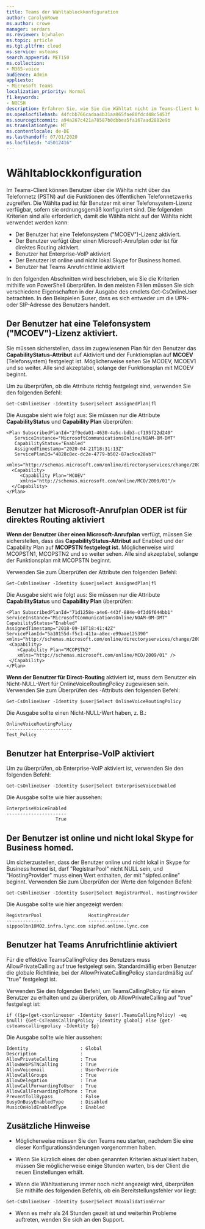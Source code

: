 ```yaml
---
title: Teams der Wähltablockkonfiguration
author: CarolynRowe
ms.author: crowe
manager: serdars
ms.reviewer: bjwhalen
ms.topic: article
ms.tgt.pltfrm: cloud
ms.service: msteams
search.appverid: MET150
ms.collection:
- M365-voice
audience: Admin
appliesto:
- Microsoft Teams
localization_priority: Normal
f1.keywords:
- NOCSH
description: Erfahren Sie, wie Sie die Wähltat nicht im Teams-Client konfigurieren, damit Benutzer auf die PstN-Funktionalität (Public Switched Telephone Network) zugreifen können.
ms.openlocfilehash: 44fcbb766cadaa4b31aa065fae80fdcd48c5453f
ms.sourcegitcommit: a94a267c421a78587b0dbbea5fa167aad2882e9b
ms.translationtype: MT
ms.contentlocale: de-DE
ms.lasthandoff: 07/01/2020
ms.locfileid: "45012416"
---
```

# <a name="dial-pad-configuration"></a>Wähltablockkonfiguration

Im Teams-Client können Benutzer über die Wählta nicht über das Telefonnetz (PSTN) auf die Funktionen des öffentlichen Telefonnetzwerks zugreifen. Die Wählta pad ist für Benutzer mit einer Telefonsystem-Lizenz verfügbar, sofern sie ordnungsgemäß konfiguriert sind. Die folgenden Kriterien sind alle erforderlich, damit die Wählta nicht auf der Wählta nicht verwendet werden kann:

- Der Benutzer hat eine Telefonsystem ("MCOEV")-Lizenz aktiviert.
- Der Benutzer verfügt über einen Microsoft-Anrufplan oder ist für direktes Routing aktiviert.
- Benutzer hat Enterprise-VoIP aktiviert
- Der Benutzer ist online und nicht lokal Skype for Business homed.
- Benutzer hat Teams Anrufrichtlinie aktiviert

In den folgenden Abschnitten wird beschrieben, wie Sie die Kriterien mithilfe von PowerShell überprüfen. In den meisten Fällen müssen Sie sich verschiedene Eigenschaften in der Ausgabe des cmdlets Get-CsOnlineUser betrachten. In den Beispielen $user, dass es sich entweder um die UPN- oder SIP-Adresse des Benutzers handelt.

## <a name="user-has-an-enabled-phone-system-mcoev-license"></a>Der Benutzer hat eine Telefonsystem ("MCOEV")-Lizenz aktiviert.

Sie müssen sicherstellen, dass im zugewiesenen Plan für den Benutzer das **CapabilityStatus-Attribut** auf Aktiviert und der Funktionsplan auf **MCOEV** (Telefonsystem) festgelegt ist. Möglicherweise sehen Sie MCOEV, MCOEV1 und so weiter. Alle sind akzeptabel, solange der Funktionsplan mit MCOEV beginnt.

Um zu überprüfen, ob die Attribute richtig festgelegt sind, verwenden Sie den folgenden Befehl:

```
Get-CsOnlineUser -Identity $user|select AssignedPlan|fl
```

Die Ausgabe sieht wie folgt aus: Sie müssen nur die Attribute **CapabilityStatus** und **Capability Plan** überprüfen:

```
<Plan SubscribedPlanId="2f9eda01-4630-4a5c-bdb3-cf195f22d240"  
   ServiceInstance="MicrosoftCommunicationsOnline/NOAM-0M-DMT" 
   CapabilityStatus="Enabled"  
   AssignedTimestamp="2020-04-21T18:31:13Z" 
   ServicePlanId="4828c8ec-dc2e-4779-b502-87ac9ce28ab7" 
   xmlns="http://schemas.microsoft.com/online/directoryservices/change/2008/11"> 
  <Capability> 
     <Capability Plan="MCOEV" 
     xmlns="http://schemas.microsoft.com/online/MCO/2009/01"/> 
  </Capability>
</Plan>
```


## <a name="user-has-microsoft-calling-plan-or-is-enabled-for-direct-routing"></a>Benutzer hat Microsoft-Anrufplan ODER ist für direktes Routing aktiviert

**Wenn der Benutzer über einen Microsoft-Anrufplan** verfügt, müssen Sie sicherstellen, dass das **CapabilityStatus-Attribut** auf Enabled und der Capability Plan auf **MCOPSTN festgelegt ist.** Möglicherweise wird MCOPSTN1, MCOPSTN2 und so weiter sehen. Alle sind akzeptabel, solange der Funktionsplan mit MCOPSTN beginnt.

Verwenden Sie zum Überprüfen der Attribute den folgenden Befehl:

```
Get-CsOnlineUser -Identity $user|select AssignedPlan|fl
```

Die Ausgabe sieht wie folgt aus: Sie müssen nur die Attribute **CapabilityStatus** und **Capability Plan** überprüfen:

```  
<Plan SubscribedPlanId="71d1258e-a4e6-443f-884e-0f3d6f644bb1" 
ServiceInstance="MicrosoftCommunicationsOnline/NOAM-0M-DMT" 
CapabilityStatus="Enabled"    
AssignedTimestamp="2018-09-18T18:41:42Z" 
ServicePlanId="5a10155d-f5c1-411a-a8ec-e99aae125390" 
xmlns="http://schemas.microsoft.com/online/directoryservices/change/2008/11">
 <Capability>
    <Capability Plan="MCOPSTN2" 
    xmlns="http://schemas.microsoft.com/online/MCO/2009/01" />
 </Capability>
</Plan>
  ```

**Wenn der Benutzer für Direct-Routing** aktiviert ist, muss dem Benutzer ein Nicht-NULL-Wert für OnlineVoiceRoutingPolicy zugewiesen sein. Verwenden Sie zum Überprüfen des -Attributs den folgenden Befehl:
  
```
Get-CsOnlineUser -Identity $user|Select OnlineVoiceRoutingPolicy 
```

Die Ausgabe sollte einen Nicht-NULL-Wert haben, z. B.:

```
OnlineVoiceRoutingPolicy
------------------------
Test_Policy
```

## <a name="user-has-enterprise-voice-enabled"></a>Benutzer hat Enterprise-VoIP aktiviert

Um zu überprüfen, ob Enterprise-VoIP aktiviert ist, verwenden Sie den folgenden Befehl:

```
Get-CsOnlineUser -Identity $user|Select EnterpriseVoiceEnabled
```

Die Ausgabe sollte wie hier aussehen:

```
EnterpriseVoiceEnabled
----------------------
                  True

```
 
## <a name="user-is-homed-online-and-not-in-skype-for-business-on-premises"></a>Der Benutzer ist online und nicht lokal Skype for Business homed.

Um sicherzustellen, dass der Benutzer online und nicht lokal in Skype for Business homed ist, darf "RegistrarPool" nicht NULL sein, und "HostingProvider" muss einen Wert enthalten, der mit "sipfed.online" beginnt.  Verwenden Sie zum Überprüfen der Werte den folgenden Befehl:

```
Get-CsOnlineUser -Identity $user|Select RegistrarPool, HostingProvider
```

Die Ausgabe sollte wie hier angezeigt werden:

```
RegistrarPool                 HostingProvider
-------------                 ---------------
sippoolbn10M02.infra.lync.com sipfed.online.lync.com
```

## <a name="user-has-teams-calling-policy-enabled"></a>Benutzer hat Teams Anrufrichtlinie aktiviert

Für die effektive TeamsCallingPolicy des Benutzers muss AllowPrivateCalling auf true festgelegt sein.  Standardmäßig erben Benutzer die globale Richtlinie, bei der AllowPrivateCallingPolicy standardmäßig auf "true" festgelegt ist.

Verwenden Sie den folgenden Befehl, um TeamsCallingPolicy für einen Benutzer zu erhalten und zu überprüfen, ob AllowPrivateCalling auf "true" festgelegt ist:

```
if (($p=(get-csonlineuser -Identity $user).TeamsCallingPolicy) -eq $null) {Get-CsTeamsCallingPolicy -Identity global} else {get-csteamscallingpolicy -Identity $p}
```

Die Ausgabe sollte wie hier aussehen:

```
Identity                   : Global
Description                :
AllowPrivateCalling        : True
AllowWebPSTNCalling        : True
AllowVoicemail             : UserOverride
AllowCallGroups            : True
AllowDelegation            : True
AllowCallForwardingToUser  : True
AllowCallForwardingToPhone : True
PreventTollBypass          : False
BusyOnBusyEnabledType      : Disabled
MusicOnHoldEnabledType     : Enabled
``` 

## <a name="additional-notes"></a>Zusätzliche Hinweise

-   Möglicherweise müssen Sie den Teams neu starten, nachdem Sie eine dieser Konfigurationsänderungen vorgenommen haben.

-   Wenn Sie kürzlich eines der oben genannten Kriterien aktualisiert haben, müssen Sie möglicherweise einige Stunden warten, bis der Client die neuen Einstellungen erhält.

-   Wenn die Wähltastierung immer noch nicht angezeigt wird, überprüfen Sie mithilfe des folgenden Befehls, ob ein Bereitstellungsfehler vor liegt:

  ```
  Get-CsOnlineUser -Identity $user|Select McoValidationError
  ```

-    Wenn es mehr als 24 Stunden gezeit ist und weiterhin Probleme auftreten, wenden Sie sich an den Support.


